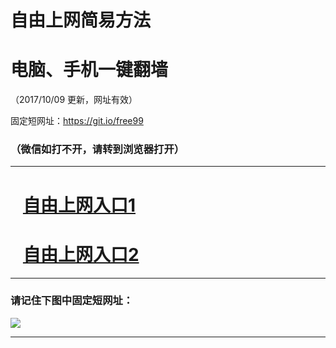 ﻿# 自由上网简易方法

# 电脑、手机一键翻墙

（2017/10/09 更新，网址有效）

固定短网址：https://git.io/free99

### （微信如打不开，请转到浏览器打开）


***





# &nbsp;&nbsp; <a href="http://ft506931065.fwq-tz-1001.info/fwqtz01.html?t=100900120501 " target="_blank">自由上网入口1</a>
# &nbsp;&nbsp; <a href="http://ft1496616606.fwq-tz-1002.info/fwqtz02.html?t=100900122859 " target="_blank">自由上网入口2</a>
***

### 请记住下图中固定短网址：

<img src="https://s3-us-west-2.amazonaws.com/fwq-1001/yjfq-20170905okok.png" /> 


***

